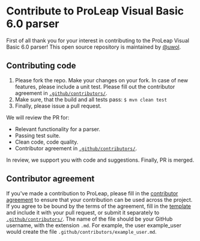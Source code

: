 # Contribute to ProLeap Visual Basic 6.0 parser

First of all thank you for your interest in contributing to the ProLeap Visual Basic 6.0 parser!
This open source repository is maintained by [@uwol](https://github.com/uwol).


## Contributing code

1. Please fork the repo. Make your changes on your fork. In case of new features, please include a unit test. Please fill out the contributor agreement in [`.github/contributors/`](/.github/contributors).
2. Make sure, that the build and all tests pass: `$ mvn clean test`
3. Finally, please issue a pull request.

We will review the PR for:
- Relevant functionality for a parser.
- Passing test suite.
- Clean code, code quality.
- Contributor agreement in [`.github/contributors/`](/.github/contributors).

In review, we support you with code and suggestions. Finally, PR is merged.


## Contributor agreement

If you've made a contribution to ProLeap, please fill in the
[contributor agreement](.github/CONTRIBUTOR_AGREEMENT.md) to ensure that
your contribution can be used across the project. If you agree to be bound by
the terms of the agreement, fill in the [template](.github/CONTRIBUTOR_AGREEMENT.md)
and include it with your pull request, or submit it separately to
[`.github/contributors/`](/.github/contributors). The name of the file should be
your GitHub username, with the extension `.md`. For example, the user
example_user would create the file `.github/contributors/example_user.md`.
